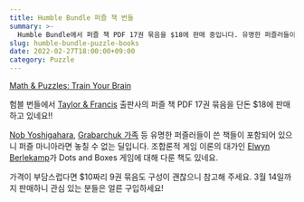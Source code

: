 ```yaml
---
title: Humble Bundle 퍼즐 책 번들
summary: >-
  Humble Bundle에서 퍼즐 책 PDF 17권 묶음을 $18에 판매 중입니다. 유명한 퍼즐러들이 쓴 책들도 포함되어 있으니 놓치지 마세요!
slug: humble-bundle-puzzle-books
date: 2022-02-27T18:00:00+09:00
category: Puzzle
---
```


[Math & Puzzles: Train Your Brain](https://www.humblebundle.com/books/math-puzzles-train-your-brain-taylor-francis-books)

험블 번들에서 [Taylor & Francis](https://taylorandfrancis.com/) 출판사의 퍼즐 책 PDF 17권 묶음을 단돈 $18에 판매하고 있네요!!

[Nob Yoshigahara](https://en.wikipedia.org/wiki/Nob_Yoshigahara), [Grabarchuk 가족](http://www.grabarchukpuzzles.com/) 등 유명한 퍼즐러들이 쓴 책들이 포함되어 있으니 퍼즐 마니아라면 놓칠 수 없는 딜입니다. 조합론적 게임 이론의 대가인 [Elwyn Berlekamp](https://en.wikipedia.org/wiki/Elwyn_Berlekamp)가 Dots and Boxes 게임에 대해 다룬 책도 있네요.

가격이 부담스럽다면 $10짜리 9권 묶음도 구성이 괜찮으니 참고해 주세요. 3월 14일까지 판매하니 관심 있는 분들은 얼른 구입하세요!
